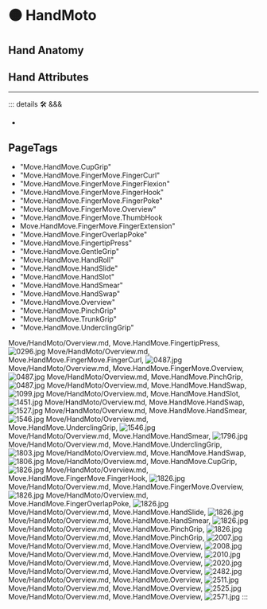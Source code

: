 
# 🟠 <move>HandMoto</move>

## Hand Anatomy

## Hand Attributes

---

<!-- =================================================== -->
<!-- =================================================== -->
<!-- =================================================== -->
<!-- =================================================== -->
<!-- =================================================== -->
::: details 🛠 <dev>&&&</dev>

-

<h2>PageTags</h2>

- "Move.HandMove.CupGrip"
- "Move.HandMove.FingerMove.FingerCurl"
- "Move.HandMove.FingerMove.FingerFlexion"
- "Move.HandMove.FingerMove.FingerHook"
- "Move.HandMove.FingerMove.FingerPoke"
- "Move.HandMove.FingerMove.Overview"
- "Move.HandMove.FingerMove.ThumbHook
- Move.HandMove.FingerMove.FingerExtension"
- "Move.HandMove.FingerOverlapPoke"
- "Move.HandMove.FingertipPress"
- "Move.HandMove.GentleGrip"
- "Move.HandMove.HandRoll"
- "Move.HandMove.HandSlide"
- "Move.HandMove.HandSlot"
- "Move.HandMove.HandSmear"
- "Move.HandMove.HandSwap"
- "Move.HandMove.Overview"
- "Move.HandMove.PinchGrip"
- "Move.HandMove.TrunkGrip"
- "Move.HandMove.UnderclingGrip"

Move/HandMoto/Overview.md, <dev>Move.HandMove.FingertipPress</dev>, ![0296.jpg](/PaperPhoto/0296.jpg)
Move/HandMoto/Overview.md, <dev>Move.HandMove.FingerMove.FingerCurl</dev>, ![0487.jpg](/PaperPhoto/0487.jpg)
Move/HandMoto/Overview.md, <dev>Move.HandMove.FingerMove.Overview</dev>, ![0487.jpg](/PaperPhoto/0487.jpg)
Move/HandMoto/Overview.md, <dev>Move.HandMove.PinchGrip</dev>, ![0487.jpg](/PaperPhoto/0487.jpg)
Move/HandMoto/Overview.md, <dev>Move.HandMove.HandSwap</dev>, ![1099.jpg](/PaperPhoto/1099.jpg)
Move/HandMoto/Overview.md, <dev>Move.HandMove.HandSlot</dev>, ![1451.jpg](/PaperPhoto/1451.jpg)
Move/HandMoto/Overview.md, <dev>Move.HandMove.HandSwap</dev>, ![1527.jpg](/PaperPhoto/1527.jpg)
Move/HandMoto/Overview.md, <dev>Move.HandMove.HandSmear</dev>, ![1546.jpg](/PaperPhoto/1546.jpg)
Move/HandMoto/Overview.md, <dev>Move.HandMove.UnderclingGrip</dev>, ![1546.jpg](/PaperPhoto/1546.jpg)
Move/HandMoto/Overview.md, <dev>Move.HandMove.HandSmear</dev>, ![1796.jpg](/PaperPhoto/1796.jpg)
Move/HandMoto/Overview.md, <dev>Move.HandMove.UnderclingGrip</dev>, ![1803.jpg](/PaperPhoto/1803.jpg)
Move/HandMoto/Overview.md, <dev>Move.HandMove.HandSwap</dev>, ![1806.jpg](/PaperPhoto/1806.jpg)
Move/HandMoto/Overview.md, <dev>Move.HandMove.CupGrip</dev>, ![1826.jpg](/PaperPhoto/1826.jpg)
Move/HandMoto/Overview.md, <dev>Move.HandMove.FingerMove.FingerHook</dev>, ![1826.jpg](/PaperPhoto/1826.jpg)
Move/HandMoto/Overview.md, <dev>Move.HandMove.FingerMove.Overview</dev>, ![1826.jpg](/PaperPhoto/1826.jpg)
Move/HandMoto/Overview.md, <dev>Move.HandMove.FingerOverlapPoke</dev>, ![1826.jpg](/PaperPhoto/1826.jpg)
Move/HandMoto/Overview.md, <dev>Move.HandMove.HandSlide</dev>, ![1826.jpg](/PaperPhoto/1826.jpg)
Move/HandMoto/Overview.md, <dev>Move.HandMove.HandSmear</dev>, ![1826.jpg](/PaperPhoto/1826.jpg)
Move/HandMoto/Overview.md, <dev>Move.HandMove.PinchGrip</dev>, ![1826.jpg](/PaperPhoto/1826.jpg)
Move/HandMoto/Overview.md, <dev>Move.HandMove.PinchGrip</dev>, ![2007.jpg](/PaperPhoto/2007.jpg)
Move/HandMoto/Overview.md, <dev>Move.HandMove.Overview</dev>, ![2008.jpg](/PaperPhoto/2008.jpg)
Move/HandMoto/Overview.md, <dev>Move.HandMove.Overview</dev>, ![2010.jpg](/PaperPhoto/2010.jpg)
Move/HandMoto/Overview.md, <dev>Move.HandMove.Overview</dev>, ![2020.jpg](/PaperPhoto/2020.jpg)
Move/HandMoto/Overview.md, <dev>Move.HandMove.Overview</dev>, ![2482.jpg](/PaperPhoto/2482.jpg)
Move/HandMoto/Overview.md, <dev>Move.HandMove.Overview</dev>, ![2511.jpg](/PaperPhoto/2511.jpg)
Move/HandMoto/Overview.md, <dev>Move.HandMove.Overview</dev>, ![2525.jpg](/PaperPhoto/2525.jpg)
Move/HandMoto/Overview.md, <dev>Move.HandMove.Overview</dev>, ![2571.jpg](/PaperPhoto/2571.jpg)
:::
